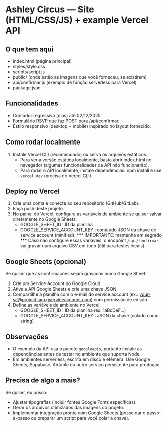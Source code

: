 
Ashley Circus — Site (HTML/CSS/JS) + example Vercel API
=====================================================

O que tem aqui
--------------
- index.html (página principal)
- styles/style.css
- scripts/script.js
- public/ (onde estão as imagens que você forneceu, se existirem)
- api/confirmar.js (exemplo de função serverless para Vercel)
- package.json

Funcionalidades
---------------
- Contador regressivo (dias) até 02/12/2025.
- Formulário RSVP que faz POST para /api/confirmar.
- Estilo responsivo (desktop + mobile) inspirado no layout fornecido.

Como rodar localmente
---------------------
1. Instale Vercel CLI (recomendado) ou serva os arquivos estáticos:
   - Para ver a versão estática localmente, basta abrir index.html no navegador (algumas funcionalidades da API não funcionarão).
   - Para rodar o API localmente, instale dependências:
       npm install
     e use `vercel dev` (precisa do Vercel CLI).

Deploy no Vercel
----------------
1. Crie uma conta e conecte ao seu repositório (GitHub/GitLab).
2. Faça push deste projeto.
3. No painel do Vercel, configure as variáveis de ambiente se quiser salvar diretamente no Google Sheets:
   - GOOGLE_SHEET_ID : ID da planilha
   - GOOGLE_SERVICE_ACCOUNT_KEY : conteúdo JSON da chave de service account (minified). *** IMPORTANTE: mantenha em segredo ***
   Caso não configure essas variáveis, o endpoint `/api/confirmar` vai gravar num arquivo CSV em /tmp (útil para testes locais).

Google Sheets (opcional)
------------------------
Se quiser que as confirmações sejam gravadas numa Google Sheet:
1. Crie um Service Account no Google Cloud.
2. Ative a API Google Sheets e crie uma chave JSON.
3. Compartilhe a planilha com o e-mail do service account (ex.: your-sa@project.iam.gserviceaccount.com) com permissão de edição.
4. Defina as variáveis de ambiente no Vercel:
   - GOOGLE_SHEET_ID : ID da planilha (ex: 1aBcDeF...)
   - GOOGLE_SERVICE_ACCOUNT_KEY : JSON da chave (colado como string)

Observações
-----------
- O exemplo da API usa o pacote `googleapis`, portanto instale as dependências antes de testar no ambiente que suporta Node.
- Em ambientes serverless, escrita em disco é efêmera. Use Google Sheets, Supabase, Airtable ou outro serviço persistente para produção.

Precisa de algo a mais?
-----------------------
Se quiser, eu posso:
- Ajustar tipografias (incluir fontes Google Fonts específicas).
- Gerar os arquivos otimizados das imagens do projeto.
- Implementar integração pronta com Google Sheets (posso dar o passo-a-passo ou preparar um script para você colar a chave).
